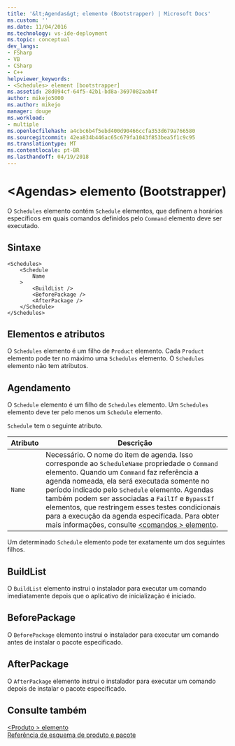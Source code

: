 ```yaml
---
title: '&lt;Agendas&gt; elemento (Bootstrapper) | Microsoft Docs'
ms.custom: ''
ms.date: 11/04/2016
ms.technology: vs-ide-deployment
ms.topic: conceptual
dev_langs:
- FSharp
- VB
- CSharp
- C++
helpviewer_keywords:
- <Schedules> element [bootstrapper]
ms.assetid: 28d094cf-64f5-42b1-bd8a-3697082aab4f
author: mikejo5000
ms.author: mikejo
manager: douge
ms.workload:
- multiple
ms.openlocfilehash: a4cbc6b4f5ebd400d90466ccfa353d679a766580
ms.sourcegitcommit: 42ea834b446ac65c679fa1043f853bea5f1c9c95
ms.translationtype: MT
ms.contentlocale: pt-BR
ms.lasthandoff: 04/19/2018
---
```

# <a name="ltschedulesgt-element-bootstrapper"></a>&lt;Agendas&gt; elemento (Bootstrapper)
O `Schedules` elemento contém `Schedule` elementos, que definem a horários específicos em quais comandos definidos pelo `Command` elemento deve ser executado.  
  
## <a name="syntax"></a>Sintaxe  
  
```  
<Schedules>  
    <Schedule  
        Name  
    >  
        <BuildList />  
        <BeforePackage />  
        <AfterPackage />  
    </Schedule>  
</Schedules>  
```  
  
## <a name="elements-and-attributes"></a>Elementos e atributos  
 O `Schedules` elemento é um filho de `Product` elemento. Cada `Product` elemento pode ter no máximo uma `Schedules` elemento. O `Schedules` elemento não tem atributos.  
  
## <a name="schedule"></a>Agendamento  
 O `Schedule` elemento é um filho de `Schedules` elemento. Um `Schedules` elemento deve ter pelo menos um `Schedule` elemento.  
  
 `Schedule` tem o seguinte atributo.  
  
|Atributo|Descrição|  
|---------------|-----------------|  
|`Name`|Necessário. O nome do item de agenda. Isso corresponde ao `ScheduleName` propriedade o `Command` elemento. Quando um `Command` faz referência a agenda nomeada, ela será executada somente no período indicado pelo `Schedule` elemento. Agendas também podem ser associadas a `FailIf` e `BypassIf` elementos, que restringem esses testes condicionais para a execução da agenda especificada. Para obter mais informações, consulte [ \<comandos > elemento](../deployment/commands-element-bootstrapper.md).|  
  
 Um determinado `Schedule` elemento pode ter exatamente um dos seguintes filhos.  
  
## <a name="buildlist"></a>BuildList  
 O `BuildList` elemento instrui o instalador para executar um comando imediatamente depois que o aplicativo de inicialização é iniciado.  
  
## <a name="beforepackage"></a>BeforePackage  
 O `BeforePackage` elemento instrui o instalador para executar um comando antes de instalar o pacote especificado.  
  
## <a name="afterpackage"></a>AfterPackage  
 O `AfterPackage` elemento instrui o instalador para executar um comando depois de instalar o pacote especificado.  
  
## <a name="see-also"></a>Consulte também  
 [\<Produto > elemento](../deployment/product-element-bootstrapper.md)   
 [Referência de esquema de produto e pacote](../deployment/product-and-package-schema-reference.md)